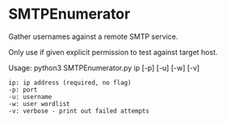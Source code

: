 # SMTPEnumerator
Gather usernames against a remote SMTP service.

Only use if given explicit permission to test against target host.

Usage: python3 SMTPEnumerator.py ip [-p] [-u] [-w] [-v]

	ip: ip address (required, no flag)
	-p: port
	-u: username
	-w: user wordlist
	-v: verbose - print out failed attempts

